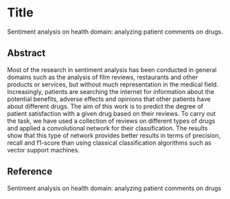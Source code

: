 # Title

Sentiment analysis on health domain: analyzing patient comments on drugs.

## Abstract

Most of the research in sentiment analysis has been conducted in general domains such as the analysis of film reviews, restaurants and other products or services, but without much representation in the medical field. Increasingly, patients are searching the internet for information about the potential benefits, adverse effects and opinions that other patients have about different drugs.  The aim of this work is to predict the degree of patient satisfaction with a given drug based on their reviews. To carry out the task, we have used a collection of reviews on different types of drugs and applied a convolutional network for their classification. The results show that this type of network provides better results in terms of precision, recall and f1-score than using classical classification algorithms such as vector support machines.

## Reference
Sentiment analysis on health domain: analyzing patient comments on drugs
